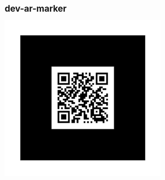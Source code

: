 # dev-ar-marker

![ARデモ用QRコード](https://github.com/yoneshiro-texnos/dev-ar-marker/blob/main/img/pattern_simple_qrcode.png?raw=true)

